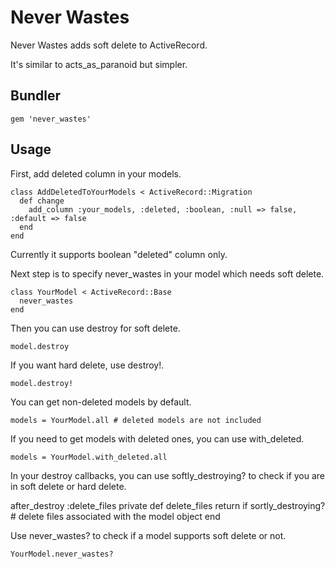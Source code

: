 # Never Wastes

Never Wastes adds soft delete to ActiveRecord.

It's similar to acts_as_paranoid but simpler. 

## Bundler

    gem 'never_wastes'

## Usage

First, add deleted column in your models.

    class AddDeletedToYourModels < ActiveRecord::Migration
      def change
        add_column :your_models, :deleted, :boolean, :null => false, :default => false
      end
    end

Currently it supports boolean "deleted" column only. 

Next step is to specify never_wastes in your model which needs soft delete.

    class YourModel < ActiveRecord::Base
      never_wastes
    end

Then you can use destroy for soft delete.

    model.destroy

If you want hard delete, use destroy!.

    model.destroy!

You can get non-deleted models by default.

    models = YourModel.all # deleted models are not included

If you need to get models with deleted ones, you can use with_deleted.

    models = YourModel.with_deleted.all

In your destroy callbacks, you can use softly_destroying? to check if you are in soft delete or hard delete.

   after_destroy :delete_files
   private
   def delete_files
     return if sortly_destroying?
     # delete files associated with the model object
   end

Use never_wastes? to check if a model supports soft delete or not.

    YourModel.never_wastes?


